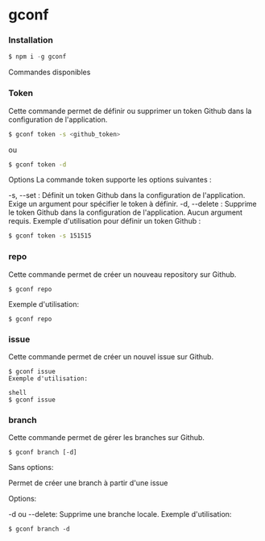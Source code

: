 # gconf
### Installation

```javascript
$ npm i -g gconf
```
Commandes disponibles
### Token
Cette commande permet de définir ou supprimer un token Github dans la configuration de l'application.

```bash
$ gconf token -s <github_token>
```

ou

```bash
$ gconf token -d
```
Options
La commande token supporte les options suivantes :

-s, --set : Définit un token Github dans la configuration de l'application. Exige un argument <token> pour spécifier le token à définir.
-d, --delete : Supprime le token Github dans la configuration de l'application. Aucun argument requis.
Exemple d'utilisation pour définir un token Github :

```bash
$ gconf token -s 151515
```
### repo
Cette commande permet de créer un nouveau repository sur Github.

```shell
$ gconf repo
```
Exemple d'utilisation:

```shell
$ gconf repo
```
### issue
Cette commande permet de créer un nouvel issue sur Github.

```shell
$ gconf issue
Exemple d'utilisation:

shell
$ gconf issue
```
### branch
Cette commande permet de gérer les branches sur Github.

```shell
$ gconf branch [-d]
```
Sans options:

Permet de créer une branch à partir d'une issue

Options:

-d ou --delete: Supprime une branche locale.
Exemple d'utilisation:

```shell
$ gconf branch -d
```


